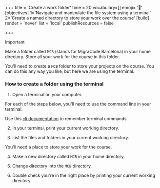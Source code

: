 +++
title = 'Create a work folder'
time = 20
vocabulary=[]
emoji= '📂'
[objectives]
1='Navigate and manipulate the file system using a terminal'
2='Create a named directory to store your work over the course'
[build]
  render = 'never'
  list = 'local'
  publishResources = false

+++

> [!IMPORTANT]
> Make a folder called `MCB` (stands for MigraCode Barcelona) in your home directory. Store all your work for the course in this folder.

You'll need to create a `MCB` folder to store your projects on the course. You can do this any way you like, but here we are using the terminal.

### How to create a folder using the terminal

1. Open a terminal on your computer.

For each of the steps below, you'll need to use the command line in your terminal.

Use this [cli documentation](https://www.techrepublic.com/article/16-terminal-commands-every-user-should-know/) to remember terminal commands.

2. In your terminal, print your current working directory.

3. List the files and folders in your current working directory.

You'll need a place to store your work for the course.

4. Make a new directory called `MCB` in your home directory.

5. Change directory into the `MCB` directory.

6. Double check you're in the right place by printing your current working directory.

